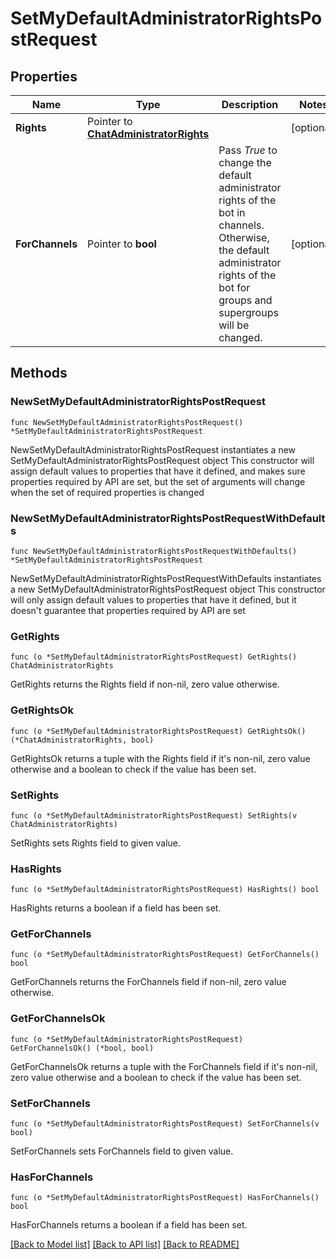 # SetMyDefaultAdministratorRightsPostRequest

## Properties

Name | Type | Description | Notes
------------ | ------------- | ------------- | -------------
**Rights** | Pointer to [**ChatAdministratorRights**](ChatAdministratorRights.md) |  | [optional] 
**ForChannels** | Pointer to **bool** | Pass *True* to change the default administrator rights of the bot in channels. Otherwise, the default administrator rights of the bot for groups and supergroups will be changed. | [optional] 

## Methods

### NewSetMyDefaultAdministratorRightsPostRequest

`func NewSetMyDefaultAdministratorRightsPostRequest() *SetMyDefaultAdministratorRightsPostRequest`

NewSetMyDefaultAdministratorRightsPostRequest instantiates a new SetMyDefaultAdministratorRightsPostRequest object
This constructor will assign default values to properties that have it defined,
and makes sure properties required by API are set, but the set of arguments
will change when the set of required properties is changed

### NewSetMyDefaultAdministratorRightsPostRequestWithDefaults

`func NewSetMyDefaultAdministratorRightsPostRequestWithDefaults() *SetMyDefaultAdministratorRightsPostRequest`

NewSetMyDefaultAdministratorRightsPostRequestWithDefaults instantiates a new SetMyDefaultAdministratorRightsPostRequest object
This constructor will only assign default values to properties that have it defined,
but it doesn't guarantee that properties required by API are set

### GetRights

`func (o *SetMyDefaultAdministratorRightsPostRequest) GetRights() ChatAdministratorRights`

GetRights returns the Rights field if non-nil, zero value otherwise.

### GetRightsOk

`func (o *SetMyDefaultAdministratorRightsPostRequest) GetRightsOk() (*ChatAdministratorRights, bool)`

GetRightsOk returns a tuple with the Rights field if it's non-nil, zero value otherwise
and a boolean to check if the value has been set.

### SetRights

`func (o *SetMyDefaultAdministratorRightsPostRequest) SetRights(v ChatAdministratorRights)`

SetRights sets Rights field to given value.

### HasRights

`func (o *SetMyDefaultAdministratorRightsPostRequest) HasRights() bool`

HasRights returns a boolean if a field has been set.

### GetForChannels

`func (o *SetMyDefaultAdministratorRightsPostRequest) GetForChannels() bool`

GetForChannels returns the ForChannels field if non-nil, zero value otherwise.

### GetForChannelsOk

`func (o *SetMyDefaultAdministratorRightsPostRequest) GetForChannelsOk() (*bool, bool)`

GetForChannelsOk returns a tuple with the ForChannels field if it's non-nil, zero value otherwise
and a boolean to check if the value has been set.

### SetForChannels

`func (o *SetMyDefaultAdministratorRightsPostRequest) SetForChannels(v bool)`

SetForChannels sets ForChannels field to given value.

### HasForChannels

`func (o *SetMyDefaultAdministratorRightsPostRequest) HasForChannels() bool`

HasForChannels returns a boolean if a field has been set.


[[Back to Model list]](../README.md#documentation-for-models) [[Back to API list]](../README.md#documentation-for-api-endpoints) [[Back to README]](../README.md)


